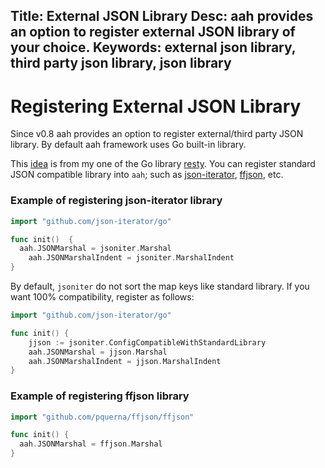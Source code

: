 Title: External JSON Library
Desc: aah provides an option to register external JSON library of your choice.
Keywords: external json library, third party json library, json library
---
# Registering External JSON Library

<span class="badge lb-sm">Since v0.8</span> aah provides an option to register external/third party JSON library. By default aah framework uses Go built-in library.

This [idea](https://github.com/go-resty/resty/issues/76) is from my one of the Go library [resty](https://github.com/go-resty/resty). You can register standard JSON compatible library into `aah`; such as [json-iterator](https://github.com/json-iterator/go), [ffjson](https://github.com/pquerna/ffjson), etc.

### Example of registering json-iterator library

```go
import "github.com/json-iterator/go"

func init()  {
  aah.JSONMarshal = jsoniter.Marshal
	aah.JSONMarshalIndent = jsoniter.MarshalIndent
}
```

By default, `jsoniter` do not sort the map keys like standard library. If you want 100% compatibility, register as follows:
```go
import "github.com/json-iterator/go"

func init() {
	jjson := jsoniter.ConfigCompatibleWithStandardLibrary
	aah.JSONMarshal = jjson.Marshal
	aah.JSONMarshalIndent = jjson.MarshalIndent
}
```

### Example of registering ffjson library

```go
import "github.com/pquerna/ffjson/ffjson"

func init() {
  aah.JSONMarshal = ffjson.Marshal
}
```
